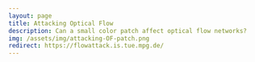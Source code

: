 ```yaml
---
layout: page
title: Attacking Optical Flow
description: Can a small color patch affect optical flow networks?
img: /assets/img/attacking-OF-patch.png
redirect: https://flowattack.is.tue.mpg.de/
---
```

